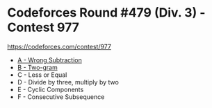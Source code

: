 # Codeforces Round #479 (Div. 3) - Contest 977

https://codeforces.com/contest/977

* [A - Wrong Subtraction](a/)
* [B - Two-gram](b/)
* C - Less or Equal
* D - Divide by three, multiply by two
* E - Cyclic Components
* F - Consecutive Subsequence

